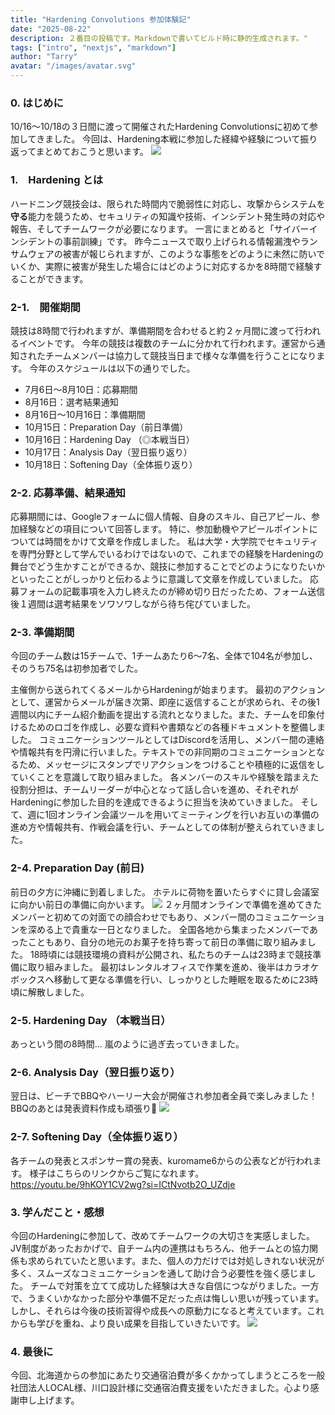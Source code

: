 ```yaml
---
title: "Hardening Convolutions 参加体験記"
date: "2025-08-22"
description: ２番目の投稿です。Markdownで書いてビルド時に静的生成されます。"
tags: ["intro", "nextjs", "markdown"]
author: "Tarry"
avatar: "/images/avatar.svg"
---
```


### 0. はじめに
10/16〜10/18の３日間に渡って開催されたHardening Convolutionsに初めて参加してきました。
今回は、Hardening本戦に参加した経緯や経験について振り返ってまとめておこうと思います。
![](https://storage.googleapis.com/zenn-user-upload/cd754e249497-20241215.jpeg)

### 1.　Hardening とは
ハードニング競技会は、限られた時間内で脆弱性に対応し、攻撃からシステムを**守る**能力を競うため、セキュリティの知識や技術、インシデント発生時の対応や報告、そしてチームワークが必要になります。
一言にまとめると「サイバーインシデントの事前訓練」です。
昨今ニュースで取り上げられる情報漏洩やランサムウェアの被害が報じられますが、このような事態をどのように未然に防いでいくか、実際に被害が発生した場合にはどのように対応するかを8時間で経験することができます。

### 2-1.　開催期間
競技は8時間で行われますが、準備期間を合わせると約２ヶ月間に渡って行われるイベントです。
今年の競技は複数のチームに分かれて行われます。運営から通知されたチームメンバーは協力して競技当日まで様々な準備を行うことになります。
今年のスケジュールは以下の通りでした。

-  7月6日〜8月10日：応募期間
-  8月16日：選考結果通知
-  8月16日〜10月16日：準備期間
-  10月15日：Preparation Day（前日準備）
-  10月16日：Hardening Day （◎本戦当日）
-  10月17日：Analysis Day（翌日振り返り）
-  10月18日：Softening Day（全体振り返り）


### 2-2. 応募準備、結果通知
応募期間には、Googleフォームに個人情報、自身のスキル、自己アピール、参加経験などの項目について回答します。
特に、参加動機やアピールポイントについては時間をかけて文章を作成しました。
私は大学・大学院でセキュリティを専門分野として学んでいるわけではないので、これまでの経験をHardeningの舞台でどう生かすことができるか、競技に参加することでどのようになりたいかといったことがしっかりと伝わるように意識して文章を作成していました。
応募フォームの記載事項を入力し終えたのが締め切り日だったため、フォーム送信後１週間は選考結果をソワソワしながら待ち侘びていました。

### 2-3. 準備期間
今回のチーム数は15チームで、1チームあたり6～7名、全体で104名が参加し、そのうち75名は初参加者でした。

主催側から送られてくるメールからHardeningが始まります。
最初のアクションとして、運営からメールが届き次第、即座に返信することが求められ、その後1週間以内にチーム紹介動画を提出する流れとなりました。また、チームを印象付けるためのロゴを作成し、必要な資料や書類などの各種ドキュメントを整備しました。
コミュニケーションツールとしてはDiscordを活用し、メンバー間の連絡や情報共有を円滑に行いました。テキストでの非同期のコミュニケーションとなるため、メッセージにスタンプでリアクションをつけることや積極的に返信をしていくことを意識して取り組みました。
各メンバーのスキルや経験を踏まえた役割分担は、チームリーダーが中心となって話し合いを進め、それぞれがHardeningに参加した目的を達成できるように担当を決めていきました。
そして、週に1回オンライン会議ツールを用いてミーティングを行いお互いの準備の進め方や情報共有、作戦会議を行い、チームとしての体制が整えられていきました。

### 2-4. Preparation Day (前日)
前日の夕方に沖縄に到着しました。
ホテルに荷物を置いたらすぐに貸し会議室に向かい前日の準備に向かいます。
![](https://storage.googleapis.com/zenn-user-upload/63099601eb19-20241215.jpeg)
２ヶ月間オンラインで準備を進めてきたメンバーと初めての対面での顔合わせでもあり、メンバー間のコミュニケーションを深める上で貴重な一日となりました。
全国各地から集まったメンバーであったこともあり、自分の地元のお菓子を持ち寄って前日の準備に取り組みました。
18時頃には競技環境の資料が公開され、私たちのチームは23時まで競技準備に取り組みました。
最初はレンタルオフィスで作業を進め、後半はカラオケボックスへ移動して更なる準備を行い、しっかりとした睡眠を取るために23時頃に解散しました。
### 2-5. Hardening Day （本戦当日）
あっという間の8時間... 
嵐のように過ぎ去っていきました。

### 2-6. Analysis Day（翌日振り返り）
翌日は、ビーチでBBQやハーリー大会が開催され参加者全員で楽しみました！
BBQのあとは発表資料作成も頑張り💪
![](https://storage.googleapis.com/zenn-user-upload/86de72ea8a5c-20241215.jpeg)

### 2-7. Softening Day（全体振り返り）
各チームの発表とスポンサー賞の発表、kuromame6からの公表などが行われます。
様子はこちらのリンクからご覧になれます。
https://youtu.be/9hKOY1CV2wg?si=ICtNvotb2O_UZdje

### 3. 学んだこと・感想
今回のHardeningに参加して、改めてチームワークの大切さを実感しました。JV制度があったおかげで、自チーム内の連携はもちろん、他チームとの協力関係も求められていたと思います。また、個人の力だけでは対処しきれない状況が多く、スムーズなコミュニケーションを通して助け合う必要性を強く感じました。
チームで対策を立てて成功した経験は大きな自信につながりました。一方で、うまくいかなかった部分や準備不足だった点は悔しい思いが残っています。しかし、それらは今後の技術習得や成長への原動力になると考えています。これからも学びを重ね、より良い成果を目指していきたいです。
![](https://storage.googleapis.com/zenn-user-upload/4ab3bea3e95c-20241215.jpeg)

### 4. 最後に
今回、北海道からの参加にあたり交通宿泊費が多くかかってしまうところを一般社団法人LOCAL様、川口設計様に交通宿泊費支援をいただきました。心より感謝申し上げます。
